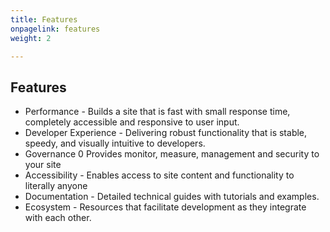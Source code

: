 ```yaml
---
title: Features
onpagelink: features
weight: 2

---
```


Features
--------

- Performance - Builds a site that is fast with small response time, completely accessible and responsive to user input.
- Developer Experience - Delivering robust functionality that is stable, speedy, and visually intuitive to developers.
- Governance 0 Provides monitor, measure, management and security to your site
- Accessibility - Enables access to site content and functionality to literally anyone
- Documentation - Detailed technical guides with tutorials and examples.
- Ecosystem - Resources that facilitate development as they integrate with each other.